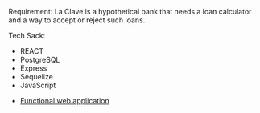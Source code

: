 Requirement: La Clave is a hypothetical bank that needs a loan calculator and a way to accept or reject such loans.

Tech Sack:
- REACT
- PostgreSQL
- Express
- Sequelize
- JavaScript

* [Functional web application](https://usmcl-my.sharepoint.com/:v:/g/personal/alejandro_rojo_usm_cl/EfFF-kojMXNFrdyHLt4d3ZoBioMCZ9_GBpMvJ-esJRBtcg?nav=eyJyZWZlcnJhbEluZm8iOnsicmVmZXJyYWxBcHAiOiJPbmVEcml2ZUZvckJ1c2luZXNzIiwicmVmZXJyYWxBcHBQbGF0Zm9ybSI6IldlYiIsInJlZmVycmFsTW9kZSI6InZpZXciLCJyZWZlcnJhbFZpZXciOiJNeUZpbGVzTGlua0RpcmVjdCJ9fQ&e=J6uVwe)

